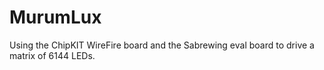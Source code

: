 # MurumLux
Using the ChipKIT WireFire board and the Sabrewing eval board to drive a matrix of 6144 LEDs.
